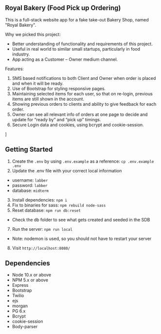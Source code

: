 ## Royal Bakery (Food Pick up Ordering)

This is a full-stack website app for a fake take-out Bakery Shop, named "Royal Bakery". 

Why we picked this project:

- Better understanding of functionality and requirements of this project.
- Useful in real world to similar small startups, particularly in food industry.
- App acting as a Customer – Owner medium channel.

Features:

1.  SMS based notifications to both Client and Owner when order is placed and when it will be ready.
2.  Use of Bootstrap for styling responsive pages.
3.  Maintaining selected items for each user, so that on re-login, previous items are still shown in the account.
4.  Showing previous orders to clients and ability to give feedback for each order.
5.  Owner can see all relevant info of orders at one page to decide and update for “ready by” and “pick up” timings.
6.  Secure Login data and cookies, using bcrypt and cookie-session. 

]
## Getting Started

1. Create the `.env` by using `.env.example` as a reference: `cp .env.example .env`
2. Update the .env file with your correct local information 
  - username: `labber` 
  - password: `labber` 
  - database: `midterm`
3. Install dependencies: `npm i`
4. Fix to binaries for sass: `npm rebuild node-sass`
5. Reset database: `npm run db:reset`
  - Check the db folder to see what gets created and seeded in the SDB
7. Run the server: `npm run local`
  - Note: nodemon is used, so you should not have to restart your server
8. Visit `http://localhost:8080/`

## Dependencies

- Node 10.x or above
- NPM 5.x or above
- Express
- Bootstrap
- Twilio
- ejs
- morgan
- PG 6.x
- Bcrypt
- cookie-session
- Body-parser
